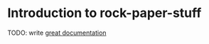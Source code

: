 # Introduction to rock-paper-stuff

TODO: write [great documentation](http://jacobian.org/writing/what-to-write/)
